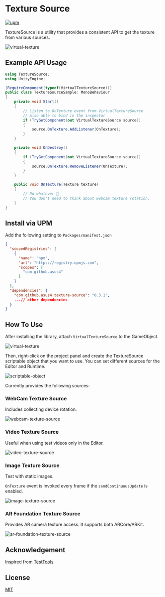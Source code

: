 # Texture Source

[![upm](https://img.shields.io/npm/v/com.github.asus4.texture-source?label=upm)](https://www.npmjs.com/package/com.github.asus4.texture-source)

TextureSource is a utility that provides a consistent API to get the texture from various sources.

![virtual-texture](https://github.com/asus4/TextureSource/assets/357497/e52f80d2-b1be-4cfa-81f7-76cdafe271bc)

## Example API Usage

```c#
using TextureSource;
using UnityEngine;

[RequireComponent(typeof(VirtualTextureSource))]
public class TextureSourceSample: MonoBehaviour
{
    private void Start()
    {
        // Listen to OnTexture event from VirtualTextureSource
        // Also able to bind in the inspector
        if (TryGetComponent(out VirtualTextureSource source))
        {
            source.OnTexture.AddListener(OnTexture);
        }
    }

    private void OnDestroy()
    {
        if (TryGetComponent(out VirtualTextureSource source))
        {
            source.OnTexture.RemoveListener(OnTexture);
        }
    }

    public void OnTexture(Texture texture)
    {
        // Do whatever 🥳
        // You don't need to think about webcam texture rotation.
    }   
}
```

## Install via UPM

Add the following setting to `Packages/manifest.json`

```json
{
  "scopedRegistries": [
    {
      "name": "npm",
      "url": "https://registry.npmjs.com",
      "scopes": [
        "com.github.asus4"
      ]
    }
  ],
  "dependencies": {
    "com.github.asus4.texture-source": "0.3.1",
    ...// other dependencies
  }
}
```

## How To Use

After installing the library, attach `VirtualTextureSource` to the GameObject.

![virtual-texture](https://github.com/asus4/TextureSource/assets/357497/e52f80d2-b1be-4cfa-81f7-76cdafe271bc)

Then, right-click on the project panel and create the TextureSource scriptable object that you want to use. You can set different sources for the Editor and Runtime.

![scriptable-object](https://github.com/asus4/TextureSource/assets/357497/6c4862e2-5298-4f4e-8cd5-076d54d46db8)

Currently provides the following sources:

### WebCam Texture Source

Includes collecting device rotation.

![webcam-texture-source](https://github.com/asus4/TextureSource/assets/357497/407f7372-b214-4ba9-9093-2b39755b905b)

### Video Texture Source

Useful when using test videos only in the Editor.

![video-texture-source](https://github.com/asus4/TextureSource/assets/357497/8e38ed1a-d2d8-4e16-9fc4-e5d4c6d0a888)

### Image Texture Source

Test with static images.

`OnTexture` event is invoked every frame if the `sendContinuousUpdate` is enabled.

![image-texture-source](https://github.com/asus4/TextureSource/assets/357497/3d7eef4b-40c5-40b4-8403-b70f394ce938)

### AR Foundation Texture Source

Provides AR camera texture access. It supports both ARCore/ARKit.

![ar-foundation-texture-source](https://github.com/asus4/TextureSource/assets/357497/5ac82a8a-0554-41a2-b9ef-c03ebd60c6ff)

## Acknowledgement

Inspired from [TestTools](https://github.com/keijiro/TestTools)

## License

[MIT](https://github.com/asus4/TextureSource/blob/main/Packages/com.github.asus4.texture-source/LICENSE)

